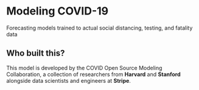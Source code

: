 # Modeling <span className="nowrap">COVID-19</span>

<div className="dek" style={{marginTop: '-8px'}}>Forecasting models trained to actual social distancing, testing, and fatality data</div>

## Who built this?

This model is developed by the COVID Open Source Modeling Collaboration, a collection of researchers from **Harvard** and **Stanford** alongside data scientists and engineers at **Stripe**.
